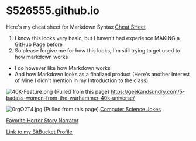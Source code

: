 # S526555.github.io
Here's my cheat sheet for Markdown Syntax
[Cheat SHeet](https://www.markdownguide.org/cheat-sheet/)
1. I know this looks very basic, but I haven't had experience MAKING a GitHub Page before
2. So please forgive me for how this looks, I'm still trying to get used to how markdown works
- I do however like how Markdown works
- And how Markdown looks as a finalized product
(Here's another Interest of Mine I didn't mention in my Introduction to the class)

![40K-Feature.png](https://www.google.com/url?sa=i&source=images&cd=&ved=2ahUKEwiQkO_3wKHkAhUPOK0KHbikAe0QjRx6BAgBEAQ&url=https%3A%2F%2Fgeekandsundry.com%2F5-badass-women-from-the-warhammer-40k-universe%2F&psig=AOvVaw0BrE8QnIag690ABRyqvxrU&ust=1566941691101602)
(Pulled from this page) https://geekandsundry.com/5-badass-women-from-the-warhammer-40k-universe/

![0rgO2T4.jpg](https://i.imgur.com/0rgO2T4.jpg)
(Pulled from this page) [Computer Science Jokes](https://imgur.com/gallery/lKTFa)

[Favorite Horror Story Narrator](https://www.youtube.com/user/MrCreepyPasta)

[Link to my BitBucket Profile](https://bitbucket.org/%7Bdf2d7bf5-baf0-490b-b4b5-fd285447d145%7D/)
